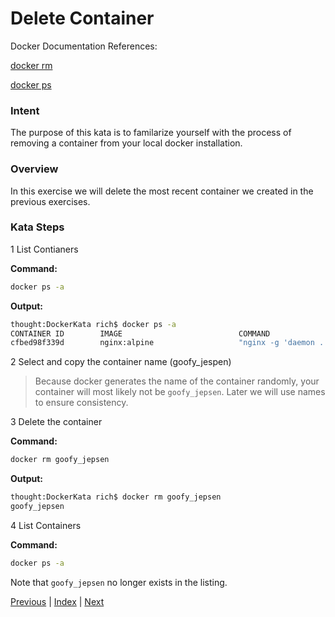 # Delete Container

Docker Documentation References:

[docker rm](https://docs.docker.com/engine/reference/commandline/rm/)

[docker ps](https://docs.docker.com/engine/reference/commandline/ps/)

### Intent

The purpose of this kata is to familarize yourself with the process of removing a container from your local docker installation.

### Overview

In this exercise we will delete the most recent container we created in the previous exercises.

### Kata Steps

1 List Contianers

**Command:**

```bash
docker ps -a
```

**Output:**

```bash
thought:DockerKata rich$ docker ps -a
CONTAINER ID        IMAGE                          COMMAND                  CREATED             STATUS                      PORTS               NAMES
cfbed98f339d        nginx:alpine                   "nginx -g 'daemon ..."   5 minutes ago       Exited (0) 5 minutes ago                        goofy_jepsen
```

2 Select and copy the container name (goofy_jespen)

> Because docker generates the name of the container randomly, your container will most likely not be `goofy_jepsen`. Later we will use names to ensure consistency.

3 Delete the container

**Command:**

```bash
docker rm goofy_jepsen
```

**Output:**

```bash
thought:DockerKata rich$ docker rm goofy_jepsen
goofy_jepsen
```

4 List Containers

**Command:**

```bash
docker ps -a
```

Note that `goofy_jepsen` no longer exists in the listing.

[Previous](3_list_containers.md) | [Index](README.md) | [Next](5_delete_image.md)

